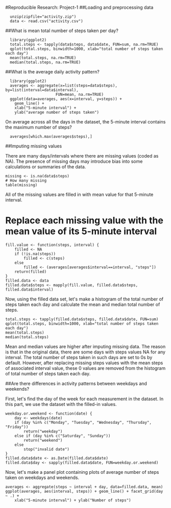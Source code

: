 #Reproducible Research: Project-1
##Loading and preprocessing data

```{r,echo = TRUE, eval=FALSE}
  unzip(zipfile="activity.zip")
  data <- read.csv("activity.csv")
```

##What is mean total number of steps taken per day?

```{r, echo=TRUE, eval=FALSE}
  library(ggplot2)
  total.steps <- tapply(data$steps, data$date, FUN=sum, na.rm=TRUE)
  qplot(total.steps, binwidth=1000, xlab="total number of steps taken each day")
  mean(total.steps, na.rm=TRUE)
  median(total.steps, na.rm=TRUE)

```

##What is the average daily activity pattern?

```{r, echo=TRUE, eval=FALSE}
  library(ggplot2)
  averages <- aggregate(x=list(steps=data$steps), by=list(interval=data$interval),
                      FUN=mean, na.rm=TRUE)
  ggplot(data=averages, aes(x=interval, y=steps)) +
    geom_line() +
    xlab("5-minute interval") +
    ylab("average number of steps taken")
```

On average across all the days in the dataset, the 5-minute interval contains the maximum number of steps?


```{r,echo=TRUE, eval=FALSE}
  averages[which.max(averages$steps),]
```

##Imputing missing values

There are many days/intervals where there are missing values (coded as NA). The presence of missing days may introduce bias into some calculations or summaries of the data.

```{r, echo=TRUE, eval=FALSE}
missing <- is.na(data$steps)
# How many missing
table(missing)

```

All of the missing values are filled in with mean value for that 5-minute interval.

# Replace each missing value with the mean value of its 5-minute interval
```{r, echo=TRUE, eval=FALSE}
fill.value <- function(steps, interval) {
    filled <- NA
    if (!is.na(steps))
        filled <- c(steps)
    else
        filled <- (averages[averages$interval==interval, "steps"])
    return(filled)
}
filled.data <- data
filled.data$steps <- mapply(fill.value, filled.data$steps, filled.data$interval)

```
Now, using the filled data set, let's make a histogram of the total number of steps taken each day and calculate the mean and median total number of steps.

```{r, echo=TRUE, eval=FALSE}
total.steps <- tapply(filled.data$steps, filled.data$date, FUN=sum)
qplot(total.steps, binwidth=1000, xlab="total number of steps taken each day")
mean(total.steps)
median(total.steps)

```

Mean and median values are higher after imputing missing data. The reason is that in the original data, there are some days with steps values NA for any interval. The total number of steps taken in such days are set to 0s by default. However, after replacing missing steps values with the mean steps of associated interval value, these 0 values are removed from the histogram of total number of steps taken each day.

##Are there differences in activity patterns between weekdays and weekends?

First, let's find the day of the week for each measurement in the dataset. In this part, we use the dataset with the filled-in values.

```{r, echo=TRUE, eval=FALSE}
weekday.or.weekend <- function(date) {
    day <- weekdays(date)
    if (day %in% c("Monday", "Tuesday", "Wednesday", "Thursday", "Friday"))
        return("weekday")
    else if (day %in% c("Saturday", "Sunday"))
        return("weekend")
    else
        stop("invalid date")
}
filled.data$date <- as.Date(filled.data$date)
filled.data$day <- sapply(filled.data$date, FUN=weekday.or.weekend)

```

Now, let's make a panel plot containing plots of average number of steps taken on weekdays and weekends.

```{r, echo=TRUE, eval=FALSE}
averages <- aggregate(steps ~ interval + day, data=filled.data, mean)
ggplot(averages, aes(interval, steps)) + geom_line() + facet_grid(day ~ .) +
    xlab("5-minute interval") + ylab("Number of steps")
```

